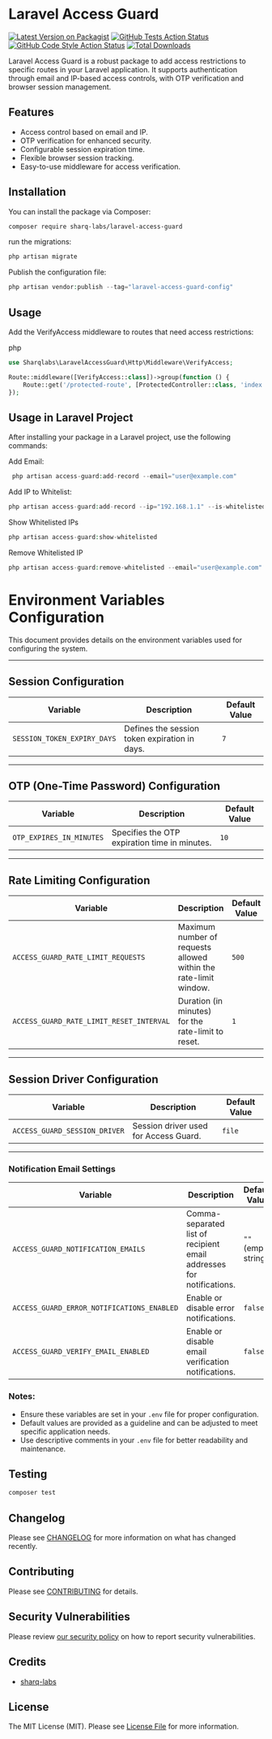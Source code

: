 # Laravel Access Guard

[![Latest Version on Packagist](https://img.shields.io/packagist/v/sharq-labs/laravel-access-guard.svg?style=flat-square)](https://packagist.org/packages/sharq-labs/laravel-access-guard)
[![GitHub Tests Action Status](https://img.shields.io/github/actions/workflow/status/sharq-labs/laravel-access-guard/run-tests.yml?branch=main&label=tests&style=flat-square)](https://github.com/sharq-labs/laravel-access-guard/actions?query=workflow%3Arun-tests+branch%3Amain)
[![GitHub Code Style Action Status](https://img.shields.io/github/actions/workflow/status/sharq-labs/laravel-access-guard/fix-php-code-style-issues.yml?branch=main&label=code%20style&style=flat-square)](https://github.com/sharq-labs/laravel-access-guard/actions?query=workflow%3A"Fix+PHP+code+style+issues"+branch%3Amain)
[![Total Downloads](https://img.shields.io/packagist/dt/sharq-labs/laravel-access-guard.svg?style=flat-square)](https://packagist.org/packages/sharq-labs/laravel-access-guard)

Laravel Access Guard is a robust package to add access restrictions to specific routes in your Laravel application. It supports authentication through email and IP-based access controls, with OTP verification and browser session management.

## Features

- Access control based on email and IP.
- OTP verification for enhanced security.
- Configurable session expiration time.
- Flexible browser session tracking.
- Easy-to-use middleware for access verification.

## Installation

You can install the package via Composer:

```bash
composer require sharq-labs/laravel-access-guard
````


run the migrations:

```php
php artisan migrate
````


Publish the configuration file:
```php
php artisan vendor:publish --tag="laravel-access-guard-config"
````

## Usage
Add the VerifyAccess middleware to routes that need access restrictions:

php

```php
use Sharqlabs\LaravelAccessGuard\Http\Middleware\VerifyAccess;

Route::middleware([VerifyAccess::class])->group(function () {
    Route::get('/protected-route', [ProtectedController::class, 'index']);
});
```
 

## Usage in Laravel Project
After installing your package in a Laravel project, use the following commands:

Add Email:

```php
 php artisan access-guard:add-record --email="user@example.com"
```

Add IP to Whitelist:

```php
php artisan access-guard:add-record --ip="192.168.1.1" --is-whitelisted
```

Show Whitelisted IPs

```php
php artisan access-guard:show-whitelisted
```
Remove Whitelisted IP
```php
php artisan access-guard:remove-whitelisted --email="user@example.com"
```


# Environment Variables Configuration

This document provides details on the environment variables used for configuring the system.

---

## Session Configuration

| Variable                     | Description                          | Default Value |
|------------------------------|--------------------------------------|---------------|
| `SESSION_TOKEN_EXPIRY_DAYS`  | Defines the session token expiration in days. | `7`           |

---

## OTP (One-Time Password) Configuration

| Variable                 | Description                          | Default Value |
|--------------------------|--------------------------------------|---------------|
| `OTP_EXPIRES_IN_MINUTES` | Specifies the OTP expiration time in minutes. | `10`          |

---

## Rate Limiting Configuration

| Variable                                   | Description                                           | Default Value |
|-------------------------------------------|-------------------------------------------------------|---------------|
| `ACCESS_GUARD_RATE_LIMIT_REQUESTS`        | Maximum number of requests allowed within the rate-limit window. | `500`         |
| `ACCESS_GUARD_RATE_LIMIT_RESET_INTERVAL`  | Duration (in minutes) for the rate-limit to reset.    | `1`           |

---

## Session Driver Configuration

| Variable                        | Description                        | Default Value |
|---------------------------------|------------------------------------|---------------|
| `ACCESS_GUARD_SESSION_DRIVER`   | Session driver used for Access Guard. | `file`        |

---

### Notification Email Settings

| Variable                                | Description                                                          | Default Value          |
|----------------------------------------|----------------------------------------------------------------------|------------------------|
| `ACCESS_GUARD_NOTIFICATION_EMAILS`     | Comma-separated list of recipient email addresses for notifications. | `""` (empty string)    |
| `ACCESS_GUARD_ERROR_NOTIFICATIONS_ENABLED` | Enable or disable error notifications.                                | `false`                |
| `ACCESS_GUARD_VERIFY_EMAIL_ENABLED`    | Enable or disable email verification notifications.                   | `false`                |


### Notes:
- Ensure these variables are set in your `.env` file for proper configuration.
- Default values are provided as a guideline and can be adjusted to meet specific application needs.
- Use descriptive comments in your `.env` file for better readability and maintenance.



## Testing

```bash
composer test
```

## Changelog

Please see [CHANGELOG](CHANGELOG.md) for more information on what has changed recently.

## Contributing

Please see [CONTRIBUTING](CONTRIBUTING.md) for details.

## Security Vulnerabilities

Please review [our security policy](../../security/policy) on how to report security vulnerabilities.

## Credits

- [sharq-labs](https://github.com/sharq-labs)

## License

The MIT License (MIT). Please see [License File](LICENSE.md) for more information.
